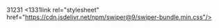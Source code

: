 



31231
<1331link rel="stylesheet" href="https://cdn.jsdelivr.net/npm/swiper@9/swiper-bundle.min.css"/>
